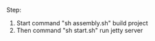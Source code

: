 Step:
1. Start command "sh assembly.sh" build project
2. Then command "sh start.sh" run jetty server